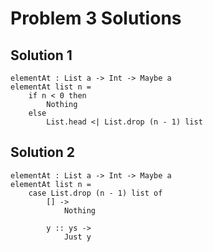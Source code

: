 # Problem 3 Solutions

## Solution 1

```
elementAt : List a -> Int -> Maybe a 
elementAt list n = 
    if n < 0 then 
        Nothing 
    else 
        List.head <| List.drop (n - 1) list
```

## Solution 2

```
elementAt : List a -> Int -> Maybe a 
elementAt list n = 
    case List.drop (n - 1) list of 
        [] -> 
            Nothing 

        y :: ys -> 
            Just y
```